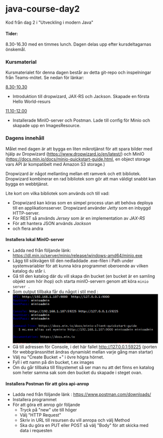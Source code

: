 # java-course-day2

Kod från dag 2 i "Utveckling i modern Java"


#### Tider:
8.30-16.30 med en timmes lunch. Dagen delas upp efter kursdeltagarnas önskemål.


### Kursmaterial
Kursmaterialet för denna dagen består av detta git-repo och inspelningar från Teams-mötet. Se nedan för länkar:     

[8.30-10.30](https://combitechcloud-my.sharepoint.com/personal/martin_frisk_combitech_com/_layouts/15/onedrive.aspx?id=%2Fpersonal%2Fmartin%5Ffrisk%5Fcombitech%5Fcom%2FDocuments%2FRecordings%2FDag%202%20Java%2Dkurs%2D20220505%5F083830%2DM%C3%B6tesinspelning%2Emp4&parent=%2Fpersonal%2Fmartin%5Ffrisk%5Fcombitech%5Fcom%2FDocuments%2FRecordings&ga=1) 
- Introduktion till dropwizard, JAX-RS och Jackson. Skapade en första Hello World-resurs

[11.10-12.00](https://combitechcloud-my.sharepoint.com/personal/martin_frisk_combitech_com/_layouts/15/onedrive.aspx?id=%2Fpersonal%2Fmartin%5Ffrisk%5Fcombitech%5Fcom%2FDocuments%2FRecordings%2FDag%202%20Java%2Dkurs%2D20220505%5F111149%2DM%C3%B6tesinspelning%2Emp4&parent=%2Fpersonal%2Fmartin%5Ffrisk%5Fcombitech%5Fcom%2FDocuments%2FRecordings&ga=1)
- Installerade MinIO-server och Postman. Lade till config för Minio och skapade upp en ImagesResource.


### Dagens innehåll

Målet med dagen är att bygga en liten mikrotjänst för att spara bilder med hjälp av Dropwizard (https://www.dropwizard.io/en/latest/) 
och MinIO (https://docs.min.io/docs/minio-quickstart-guide.html, en object storage vars API är kompatibelt med Amazon S3 storage.)

Dropwizard är något mellanting mellan ett ramverk och ett bibliotek. Dropwizard kombinerar en rad bibliotek som gör att man väldigt snabbt kan bygga en webbtjänst.

Lite kort om vilka bibliotek som används och till vad:
* Dropwizard kan köras som en simpel process utan att behöva deploya till en applikationsserver. Dropwizard använder *Jetty* som en inbyggd HTTP-server.
* För REST så används *Jersey* som är en implementation av *JAX-RS*
* För att hantera JSON används *Jackson*
* och flera andra



#### Installera lokal MinIO-server

- Ladda ned från följande länk: https://dl.min.io/server/minio/release/windows-amd64/minio.exe
- Lägg till sökvägen till den nedladdade .exe-filen i Path under systemvariabler för att kunna köra programmet oberoende av vilken katalog du står i.
- Gå till den katalog där du vill skapa din bucket (en bucket är en samling objekt som hör ihop) och starta minIO-servern genom att köra ```minio server .```
- Som output tillbaka får du något i stil med :   
  ![MINIO1](minio1.PNG)
- Gå till adressen för Console, i det här fallet http://127.0.0.1:59225 (porten för webbgränssnittet ändras dynamiskt mellan varje gång man startar)
- Välj nu "Create Bucket +" i övre högra hörnet.
- Fyll i ett namn på din bucket, t.ex images
- Om du går tillbaka till filsystemet så ser man nu att det finns en katalog som heter samma sak som den bucket du skapade i steget ovan.

#### Installera Postman för att göra api-anrop
- Ladda ned från följande länk :   https://www.postman.com/downloads/
- Installera programmet 
- För att göra ett anrop gör följande
  - Tryck på "new" ute till höger
  - Välj "HTTP Request"
  - Skriv in URL till resursen du vill anropa och välj Method
  - Ska du göra en PUT eller POST så välj "Body" för att skicka med data i requesten